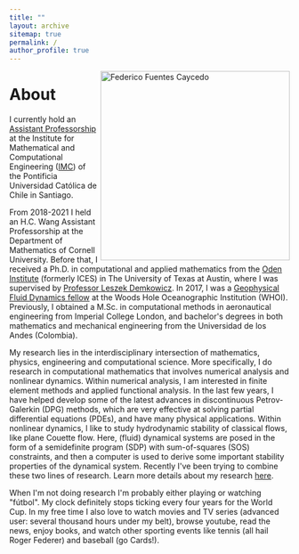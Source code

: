 ```yaml
---
title: ""
layout: archive
sitemap: true
permalink: /
author_profile: true
---
```


<img src="/assets/images/P1110853.jpg" width="340px" alt="Federico Fuentes Caycedo" align="right" />

# About

I currently hold an [Assistant Professorship](https://math.cornell.edu/federico-fuentes) at the Institute for Mathematical and Computational Engineering ([IMC](http://imc.uc.cl/)) of the Pontificia Universidad Católica de Chile in Santiago.

From 2018-2021 I held an H.C. Wang Assistant Professorship at the Department of Mathematics of Cornell University.
Before that, I received a Ph.D. in computational and applied mathematics from the [Oden Institute](https://www.oden.utexas.edu/) (formerly ICES) in The University of Texas at Austin, where I was supervised by [Professor Leszek Demkowicz](https://users.oden.utexas.edu/~leszek/). 
In 2017, I was a [Geophysical Fluid Dynamics fellow](https://gfd.whoi.edu/) at the Woods Hole Oceanographic Institution (WHOI).
Previously, I obtained a M.Sc. in computational methods in aeronautical engineering from Imperial College London, and bachelor's degrees in both mathematics and mechanical engineering from the Universidad de los Andes (Colombia).

My research lies in the interdisciplinary intersection of mathematics, physics, engineering and computational science.
More specifically, I do research in computational mathematics that involves numerical analysis and nonlinear dynamics.
Within numerical analysis, I am interested in finite element methods and applied functional analysis.
In the last few years, I have helped develop some of the latest advances in discontinuous Petrov-Galerkin (DPG) methods, which are very effective at solving partial differential equations (PDEs), and have many physical applications.
Within nonlinear dynamics, I like to study hydrodynamic stability of classical flows, like plane Couette flow.
Here, (fluid) dynamical systems are posed in the form of a semidefinite program (SDP) with sum-of-squares (SOS) constraints, and then a computer is used to derive some important stability properties of the dynamical system.
Recently I've been trying to combine these two lines of research.
Learn more details about my research [here](/research/).

When I'm not doing research I'm probably either playing or watching "fútbol".
My clock definitely stops ticking every four years for the World Cup.
In my free time I also love to watch movies and TV series (advanced user: several thousand hours under my belt), browse youtube, read the news, enjoy books, and watch other sporting events like tennis (all hail Roger Federer) and baseball (go Cards!).